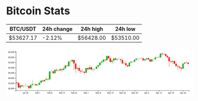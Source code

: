 # Bitcoin Stats

BTC/USDT|24h change|24h high|24h low|
|---|---|---|---|
|$53627.17|-2.12%|$56428.00|$53510.00|

<img src="./chart.svg">
